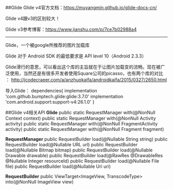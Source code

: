 ##Glide
Glide v4官方文档：https://muyangmin.github.io/glide-docs-cn/

Glide v4跟v3的区别较大！

Glide v3参考博客：https://www.jianshu.com/p/7ce7b02988a4

----

Glide，一个被google所推荐的图片加载库

Glide 对于 Android SDK 的最低要求是 API level 10（Android 2.3.3）

Glide滑行的意思，可以看出这个库的主旨就在于让图片加载变的流畅。现在被广泛使用，当然还是有很多开发者使用Square公司的picasso，也有两个库的对比 ： http://jcodecraeer.com/a/anzhuokaifa/androidkaifa/2015/0327/2650.html

导入Glide：
dependencies{
	implementation 'com.github.bumptech.glide:glide:3.7.0'
    implementation 'com.android.support:support-v4:26.1.0'
}


##Glide v4相关API
**Glide**
public static RequestManager with(@NonNull Context context)
public static RequestManager with(@NonNull Activity activity)
public static RequestManager with(@NonNull FragmentActivity activity)
public static RequestManager with(@NonNull Fragment fragment)

**RequestManager**
public RequestBuilder<Drawable> load(@Nullable String string)
public RequestBuilder<Drawable> load(@Nullable URL url)
public RequestBuilder<Drawable> load(@Nullable Bitmap bitmap)
public RequestBuilder<Drawable> load(@Nullable Drawable drawable)
public RequestBuilder<Drawable> load(@RawRes @DrawableRes @Nullable Integer resourceId)
public RequestBuilder<Drawable> load(@Nullable File file)
public RequestBuilder<Drawable> load(@Nullable Uri uri)

**RequestBuilder<TranscodeType>**
public ViewTarget<ImageView, TranscodeType> into(@NonNull ImageView view)

